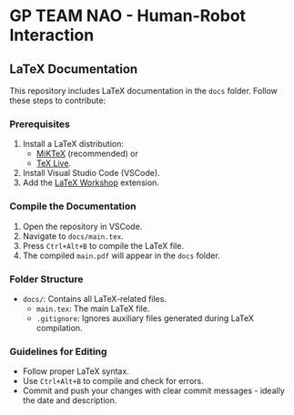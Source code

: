 # GP TEAM NAO - Human-Robot Interaction

## LaTeX Documentation

This repository includes LaTeX documentation in the `docs` folder. Follow these steps to contribute:

### Prerequisites
1. Install a LaTeX distribution:
   - [MiKTeX](https://miktex.org/download) (recommended) or
   - [TeX Live](https://tug.org/texlive/).
2. Install Visual Studio Code (VSCode).
3. Add the [LaTeX Workshop](https://marketplace.visualstudio.com/items?itemName=James-Yu.latex-workshop) extension.

### Compile the Documentation
1. Open the repository in VSCode.
2. Navigate to `docs/main.tex`.
3. Press `Ctrl+Alt+B` to compile the LaTeX file.
4. The compiled `main.pdf` will appear in the `docs` folder.

### Folder Structure
- `docs/`: Contains all LaTeX-related files.
  - `main.tex`: The main LaTeX file.
  - `.gitignore`: Ignores auxiliary files generated during LaTeX compilation.

### Guidelines for Editing
- Follow proper LaTeX syntax.
- Use `Ctrl+Alt+B` to compile and check for errors.
- Commit and push your changes with clear commit messages - ideally the date and description.
